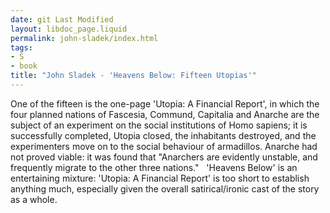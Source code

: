 ```yaml
---
date: git Last Modified
layout: libdoc_page.liquid
permalink: john-sladek/index.html
tags:
- S
- book
title: "John Sladek - 'Heavens Below: Fifteen Utopias'"
---
```


One of the fifteen is the one-page 'Utopia: A Financial Report', in which the four planned nations of Fascesia, Commund, Capitalia and Anarche are the subject of an experiment on the social institutions of Homo sapiens; it is successfully completed, Utopia closed, the inhabitants destroyed, and the experimenters move on to the social behaviour of armadillos. Anarche had not proved viable: it was found that  "Anarchers are evidently unstable, and frequently migrate to the other three nations."
 
'Heavens Below' is an entertaining mixture:  'Utopia: A Financial Report' is too short to establish anything much, especially  given the overall satirical/ironic cast of the story as a whole.